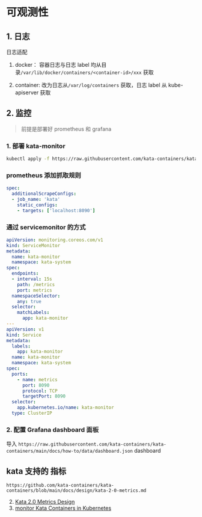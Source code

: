 # 可观测性

## 1. 日志
日志适配

1. docker：
容器日志与日志 label 均从目录`/var/lib/docker/containers/<container-id>/xxx` 获取

2. container:
改为日志从`/var/log/containers` 获取，日志 label 从 kube-apiserver 获取

## 2. 监控

> 前提是部署好 prometheus 和 grafana

### 1. 部署 kata-monitor

```bash
kubectl apply -f https://raw.githubusercontent.com/kata-containers/kata-containers/main/docs/how-to/data/kata-monitor-daemonset.yml
```

### prometheus 添加抓取规则
```yaml
spec:
  additionalScrapeConfigs:
  - job_name: 'kata'
    static_configs:
    - targets: ['localhost:8090']
```


### 通过 servicemonitor 的方式

```yaml
apiVersion: monitoring.coreos.com/v1
kind: ServiceMonitor
metadata:
  name: kata-monitor
  namespace: kata-system
spec:
  endpoints:
  - interval: 15s
    path: /metrics
    port: metrics
  namespaceSelector:
    any: true
  selector:
    matchLabels:
      app: kata-monitor
---
apiVersion: v1
kind: Service
metadata:
  labels:
    app: kata-monitor
  name: kata-monitor
  namespace: kata-system
spec:
  ports:
    - name: metrics
      port: 8090
      protocol: TCP
      targetPort: 8090
  selector:
    app.kubernetes.io/name: kata-monitor
  type: ClusterIP
```



### 2. 配置 Grafana dashboard 面板 

导入 `https://raw.githubusercontent.com/kata-containers/kata-containers/main/docs/how-to/data/dashboard.json` dashboard

## kata 支持的 指标 


`https://github.com/kata-containers/kata-containers/blob/main/docs/design/kata-2-0-metrics.md`

2. [Kata 2.0 Metrics Design](https://github.com/kata-containers/kata-containers/blob/main/docs/design/kata-2-0-metrics.md)
3. [monitor Kata Containers in Kubernetes](https://github.com/kata-containers/kata-containers/blob/main/docs/how-to/how-to-set-prometheus-in-k8s.md)